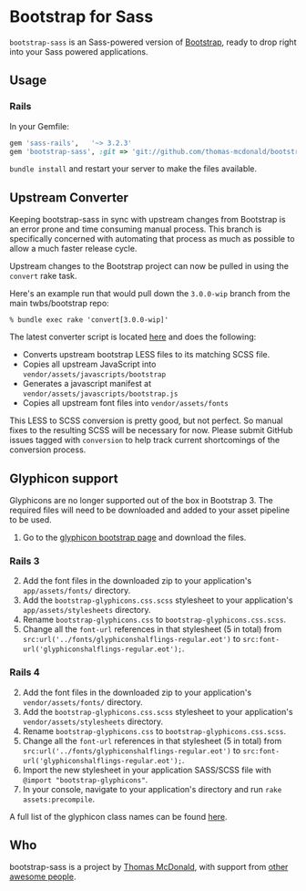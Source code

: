 # Bootstrap for Sass

`bootstrap-sass` is an Sass-powered version of [Bootstrap](https://github.com/twbs/bootstrap), ready to drop right into your Sass powered applications.

## Usage

### Rails

In your Gemfile:

```ruby
gem 'sass-rails',   '~> 3.2.3'
gem 'bootstrap-sass', :git => 'git://github.com/thomas-mcdonald/bootstrap-sass.git', :branch => '3'
```

`bundle install` and restart your server to make the files available.

## Upstream Converter

Keeping bootstrap-sass in sync with upstream changes from Bootstrap is an error prone and time consuming manual process.
This branch is specifically concerned with automating that process as much as possible to allow a much faster release cycle.

Upstream changes to the Bootstrap project can now be pulled in using the `convert` rake task.

Here's an example run that would pull down the `3.0.0-wip` branch from the main twbs/bootstrap repo:

    % bundle exec rake 'convert[3.0.0-wip]'

The latest converter script is located [here](https://github.com/thomas-mcdonald/bootstrap-sass/blob/3/tasks/converter.rb) and does the following:

* Converts upstream bootstrap LESS files to its matching SCSS file.
* Copies all upstream JavaScript into `vendor/assets/javascripts/bootstrap`
* Generates a javascript manifest at `vendor/assets/javascripts/bootstrap.js`
* Copies all upstream font files into `vendor/assets/fonts`

This LESS to SCSS conversion is pretty good, but not perfect. So manual fixes to the resulting SCSS will be necessary for now.
Please submit GitHub issues tagged with `conversion` to help track current shortcomings of the conversion process.

## Glyphicon support

Glyphicons are no longer supported out of the box in Bootstrap 3. The required files will need to be downloaded and added to your asset pipeline to be used.

1. Go to the [glyphicon bootstrap page](http://glyphicons.getbootstrap.com/) and download the files.

### Rails 3

2. Add the font files in the downloaded zip to your application's `app/assets/fonts/` directory.
3. Add the `bootstrap-glyphicons.css.scss` stylesheet to your application's `app/assets/stylesheets` directory.
4. Rename `bootstrap-glyphicons.css` to `bootstrap-glyphicons.css.scss`.
5. Change all the `font-url` references in that stylesheet (5 in total) from `src:url('../fonts/glyphiconshalflings-regular.eot')` to `src:font-url('glyphiconshalflings-regular.eot');`.

### Rails 4

2. Add the font files in the downloaded zip to your application's `vendor/assets/fonts/` directory.
3. Add the `bootstrap-glyphicons.css.scss` stylesheet to your application's `vendor/assets/stylesheets` directory.
4. Rename `bootstrap-glyphicons.css` to `bootstrap-glyphicons.css.scss`.
5. Change all the `font-url` references in that stylesheet (5 in total) from `src:url('../fonts/glyphiconshalflings-regular.eot')` to `src:font-url('glyphiconshalflings-regular.eot');`.
6. Import the new stylesheet in your application SASS/SCSS file with `@import "bootstrap-glyphicons"`.
7. In your console, navigate to your application's directory and run `rake assets:precompile`.

A full list of the glyphicon class names can be found [here](http://bootply.com/61521).

## Who
bootstrap-sass is a project by [Thomas McDonald](https://twitter.com/#!/thomasmcdonald_), with support from [other awesome people](https://github.com/thomas-mcdonald/bootstrap-sass/graphs/contributors).
